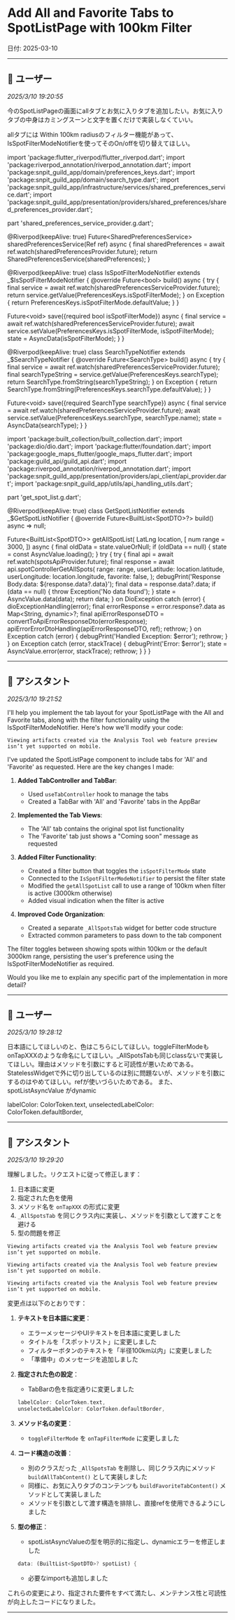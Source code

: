 # Add All and Favorite Tabs to SpotListPage with 100km Filter

日付: 2025-03-10

---

## 👤 ユーザー
*2025/3/10 19:20:55*

今のSpotListPageの画面にallタブとお気に入りタブを追加したい。お気に入りタブの中身はカミングスーンと文字を置くだけで実装しなくていい。

allタブには Within 100km radiusのフィルター機能があって、IsSpotFilterModeNotifierを使ってそのOn/offを切り替えてほしい。

import 'package:flutter\_riverpod/flutter\_riverpod.dart';
import 'package:riverpod\_annotation/riverpod\_annotation.dart';
import 'package:snpit\_guild\_app/domain/preferences\_keys.dart';
import 'package:snpit\_guild\_app/domain/search\_type.dart';
import 'package:snpit\_guild\_app/infrastructure/services/shared\_preferences\_service.dart';
import 'package:snpit\_guild\_app/presentation/providers/shared\_preferences/shared\_preferences\_provider.dart';

part 'shared\_preferences\_service\_provider.g.dart';

@Riverpod(keepAlive: true)
Future&lt;SharedPreferencesService&gt; sharedPreferencesService(Ref ref) async {
  final sharedPreferences = await ref.watch(sharedPreferencesProvider.future);
  return SharedPreferencesService(sharedPreferences);
}

@Riverpod(keepAlive: true)
class IsSpotFilterModeNotifier extends \_$IsSpotFilterModeNotifier {
  @override
  Future&lt;bool&gt; build() async {
    try {
      final service = await ref.watch(sharedPreferencesServiceProvider.future);
      return service.getValue(PreferencesKeys.isSpotFilterMode);
    } on Exception {
      return PreferencesKeys.isSpotFilterMode.defaultValue;
    }
  }

  Future&lt;void&gt; save({required bool isSpotFilterMode}) async {
    final service = await ref.watch(sharedPreferencesServiceProvider.future);
    await service.setValue(PreferencesKeys.isSpotFilterMode, isSpotFilterMode);
    state = AsyncData(isSpotFilterMode);
  }
}

@Riverpod(keepAlive: true)
class SearchTypeNotifier extends \_$SearchTypeNotifier {
  @override
  Future&lt;SearchType&gt; build() async {
    try {
      final service = await ref.watch(sharedPreferencesServiceProvider.future);
      final searchTypeString = service.getValue(PreferencesKeys.searchType);
      return SearchType.fromString(searchTypeString);
    } on Exception {
      return SearchType.fromString(PreferencesKeys.searchType.defaultValue);
    }
  }

  Future&lt;void&gt; save({required SearchType searchType}) async {
    final service = await ref.watch(sharedPreferencesServiceProvider.future);
    await service.setValue(PreferencesKeys.searchType, searchType.name);
    state = AsyncData(searchType);
  }
}

import 'package:built\_collection/built\_collection.dart';
import 'package:dio/dio.dart';
import 'package:flutter/foundation.dart';
import 'package:google\_maps\_flutter/google\_maps\_flutter.dart';
import 'package:guild\_api/guild\_api.dart';
import 'package:riverpod\_annotation/riverpod\_annotation.dart';
import 'package:snpit\_guild\_app/presentation/providers/api\_client/api\_provider.dart';
import 'package:snpit\_guild\_app/utils/api\_handling\_utils.dart';

part 'get\_spot\_list.g.dart';

@Riverpod(keepAlive: true)
class GetSpotListNotifier extends \_$GetSpotListNotifier {
  @override
  Future&lt;BuiltList&lt;SpotDTO&gt;?&gt; build() async =&gt; null;

  Future&lt;BuiltList&lt;SpotDTO&gt;&gt; getAllSpotList(
    LatLng location, \[
    num range = 3000,
  \]) async {
    final oldData = state.valueOrNull;
    if (oldData == null) {
      state = const AsyncValue.loading();
    }
    try {
      try {
        final api = await ref.watch(spotsApiProvider.future);
        final response = await api.spotControllerGetAllSpots(
          range: range,
          userLatitude: location.latitude,
          userLongitude: location.longitude,
          favorite: false,
        );
        debugPrint('Response Body.data: ${response.data?.data}');
        final data = response.data?.data;
        if (data == null) {
          throw Exception('No data found');
        }
        state = AsyncValue.data(data);
        return data;
      } on DioException catch (error) {
        dioExceptionHandling(error);
        final errorResponse = error.response?.data as Map&lt;String, dynamic&gt;?;
        final apiErrorResponseDTO = convertToApiErrorResponseDto(errorResponse);
        apiErrorErrorDtoHandling(apiErrorResponseDTO, ref);
        rethrow;
      } on Exception catch (error) {
        debugPrint('Handled Exception: $error');
        rethrow;
      }
    } on Exception catch (error, stackTrace) {
      debugPrint('Error: $error');
      state = AsyncValue.error(error, stackTrace);
      rethrow;
    }
  }
}

---

## 🤖 アシスタント
*2025/3/10 19:21:52*

I'll help you implement the tab layout for your SpotListPage with the All and Favorite tabs, along with the filter functionality using the IsSpotFilterModeNotifier. Here's how we'll modify your code:
```
Viewing artifacts created via the Analysis Tool web feature preview isn’t yet supported on mobile.
```



I've updated the SpotListPage component to include tabs for 'All' and 'Favorite' as requested. Here are the key changes I made:

1. **Added TabController and TabBar**:
   - Used `useTabController` hook to manage the tabs
   - Created a TabBar with 'All' and 'Favorite' tabs in the AppBar

2. **Implemented the Tab Views**:
   - The 'All' tab contains the original spot list functionality
   - The 'Favorite' tab just shows a "Coming soon" message as requested

3. **Added Filter Functionality**:
   - Created a filter button that toggles the `isSpotFilterMode` state
   - Connected to the `IsSpotFilterModeNotifier` to persist the filter state
   - Modified the `getAllSpotList` call to use a range of 100km when filter is active (3000km otherwise)
   - Added visual indication when the filter is active

4. **Improved Code Organization**:
   - Created a separate `_AllSpotsTab` widget for better code structure
   - Extracted common parameters to pass down to the tab component

The filter toggles between showing spots within 100km or the default 3000km range, persisting the user's preference using the IsSpotFilterModeNotifier as required.

Would you like me to explain any specific part of the implementation in more detail?

---

## 👤 ユーザー
*2025/3/10 19:28:12*

日本語にしてほしいのと、色はこちらにしてほしい。toggleFilterModeもonTapXXXのような命名にしてほしい。\_AllSpotsTabも同じclassないで実装してほしい。理由はメソッドを引数にすると可読性が悪いためである。StatelessWidgetで外に切り出しているのは別に問題ないが、メソッドを引数にするのはやめてほしい。refが使いづらいためである。
また、spotListAsyncValue がdynamic

labelColor: ColorToken.text,
          unselectedLabelColor: ColorToken.defaultBorder,

---

## 🤖 アシスタント
*2025/3/10 19:29:20*

理解しました。リクエストに従って修正します：

1. 日本語に変更
2. 指定された色を使用
3. メソッド名を `onTapXXX` の形式に変更
4. `_AllSpotsTab` を同じクラス内に実装し、メソッドを引数として渡すことを避ける
5. 型の問題を修正
```
Viewing artifacts created via the Analysis Tool web feature preview isn’t yet supported on mobile.
```


```
Viewing artifacts created via the Analysis Tool web feature preview isn’t yet supported on mobile.
```


```
Viewing artifacts created via the Analysis Tool web feature preview isn’t yet supported on mobile.
```



変更点は以下のとおりです：

1. **テキストを日本語に変更**：
   - エラーメッセージやUIテキストを日本語に変更しました
   - タイトルを「スポットリスト」に変更しました
   - フィルターボタンのテキストを「半径100km以内」に変更しました
   - 「準備中」のメッセージを追加しました

2. **指定された色の設定**：
   - TabBarの色を指定通りに変更しました
   ```dart
   labelColor: ColorToken.text,
   unselectedLabelColor: ColorToken.defaultBorder,
   ```

3. **メソッド名の変更**：
   - `toggleFilterMode` を `onTapFilterMode` に変更しました

4. **コード構造の改善**：
   - 別のクラスだった `_AllSpotsTab` を削除し、同じクラス内にメソッド `buildAllTabContent()` として実装しました
   - 同様に、お気に入りタブのコンテンツも `buildFavoriteTabContent()` メソッドとして実装しました
   - メソッドを引数として渡す構造を排除し、直接refを使用できるようにしました

5. **型の修正**：
   - spotListAsyncValueの型を明示的に指定し、dynamicエラーを修正しました
   ```dart
   data: (BuiltList<SpotDTO>? spotList) {
   ```
   - 必要なimportも追加しました

これらの変更により、指定された要件をすべて満たし、メンテナンス性と可読性が向上したコードになりました。

---
